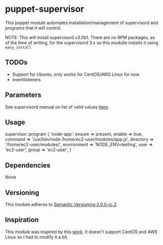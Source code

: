 # puppet-supervisor

This puppet module automates installation/management of supervisord and programs that it will control.

NOTE: This will install supervisord v3.0b1. There are no RPM packages, as of the time of writing, for the supervisord 3.x so this modulle installs it using `easy_install`

## TODOs
  * Support for Ubuntu, only works for CentOS/AWS Linux for now
  * eventlisteners

## Parameters

See supervisord manual on list of valid values [here](http://supervisord.org/configuration.html#program-x-section-settings).

## Usage

supervisor::program { 'node-app':
  ensure      => present,
  enable      => true,
  command     => '/usr/bin/node /home/ec2-user/modules/app.js',
  directory   => '/home/ec2-user/modules/',
  environment => 'NODE_ENV=testing',
  user        => 'ec2-user',
  group       => 'ec2-user',
}

## Dependencies

None

## Versioning

This module adheres to [Semantic Versioning 2.0.0-rc.2](http://semver.org/).

## Inspiration

This module was inspired by this [work](https://github.com/plathrop/puppet-module-supervisor). It doesn't support CentOS and AWS Linux so I had to modify it a bit.
